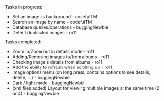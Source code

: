Tasks in progress:
- Set an image as background - codefulTM
- Search an image by name - codefulTM
- Database queries/operations - buggingNewbie
- Detect duplicated images - ro11

Tasks completed: 
- Zoom in/Zoom out in details mode - ro11
- Adding/Removing images to/from albums - ro11
- Checking image's details from albums - ro11
- Add the ability to refresh when scrolling up - ro11
- Image options menu (on long press, contains options to see details, delete, ...) - buggingNewbie
- Dark / light mode - buggingNewbie
- (xml files added) Layout for viewing multiple images at the same time (2 or 4) - buggingNewbie